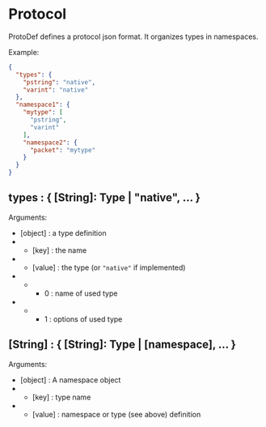 # Protocol

ProtoDef defines a protocol json format. It organizes types in namespaces.

Example:
```json
{
  "types": {
    "pstring": "native",
    "varint": "native"
  },
  "namespace1": {
    "mytype": [
      "pstring",
      "varint"
    ],
    "namespace2": {
      "packet": "mytype"
    }
  }
}
```

## **types** : { [String]: Type | "native", ... }
Arguments:
* [object] : a type definition
* * [key] : the name
* * [value] : the type (or `"native"` if implemented)
* * * 0 : name of used type
* * * 1 : options of used type

## **[String]** : { [String]: Type | [namespace], ... }
Arguments:
* [object] : A namespace object
* * [key] : type name
* * [value] : namespace or type (see above) definition
